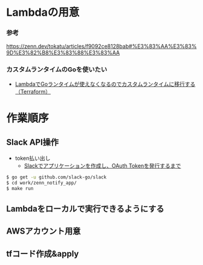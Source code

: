 # Lambdaの用意

### 参考
https://zenn.dev/tokatu/articles/f9092ce8128bab#%E3%83%AA%E3%83%9D%E3%82%B8%E3%83%88%E3%83%AA

### カスタムランタイムのGoを使いたい

- [LambdaでGoランタイムが使えなくなるのでカスタムランタイムに移行する（Terraform）](https://zenn.dev/ikarin0825/articles/30627c72d43494)

# 作業順序

## Slack API操作

- token払い出し
  - [Slackでアプリケーションを作成し、OAuth Tokenを発行するまで](https://qiita.com/kobayashi_ryo/items/a194e620b49edad27364)

```bash
$ go get -u github.com/slack-go/slack
$ cd work/zenn_notify_app/
$ make run
```

## Lambdaをローカルで実行できるようにする

## AWSアカウント用意

## tfコード作成&apply
